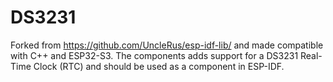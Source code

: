 # DS3231
Forked from https://github.com/UncleRus/esp-idf-lib/ and made compatible with C++ and ESP32-S3.
The components adds support for a DS3231 Real-Time Clock (RTC) and should be used as a component in ESP-IDF.